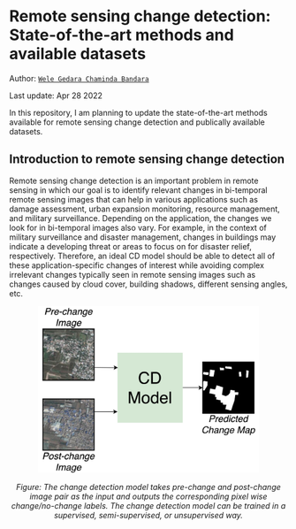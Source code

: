 # Remote sensing change detection: State-of-the-art methods and available datasets

Author: [`Wele Gedara Chaminda Bandara`](www.wgcban.com)

Last update: Apr 28 2022

In this repository, I am planning to update the state-of-the-art methods available for remote sensing change detection and publically available datasets.

## Introduction to remote sensing change detection
Remote sensing change detection is an important problem in remote sensing in which our goal is to identify relevant changes in bi-temporal remote sensing images that can help in various applications such as damage assessment, urban expansion monitoring, resource management, and military surveillance. Depending on the application, the changes we look for in bi-temporal images also vary. For example, in the context of military surveillance and disaster management, changes in buildings may indicate a developing threat or areas to focus on for disaster relief, respectively. Therefore, an ideal CD model should be able to detect all of these application-specific changes of interest while avoiding complex irrelevant changes typically seen in remote sensing images such as changes caused by cloud cover, building shadows, different sensing angles, etc.

<p align="center">
  <img src="/imgs/Github-RS-CD-Review.jpeg" width="400">
</p>
<p align="center">
    <em> Figure: The change detection model takes pre-change and post-change image pair as the input and outputs the corresponding pixel wise change/no-change labels. The change detection model can be trained in a supervised, semi-supervised, or unsupervised way.</em>
</p>


